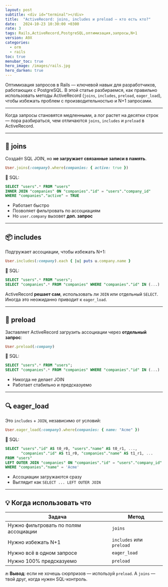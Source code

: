 ```yaml
---
layout: post
subtitle: <div id="terminal"></div>
title:  "ActiveRecord: joins, includes и preload — кто есть кто?"
date:   2024-10-23 10:30:00 +0300
rate: 3
tags: Rails,ActiveRecord,PostgreSQL,оптимизация,запросы,N+1
version: A9X
categories:
  - orm
  - rails
toc: true
menubar_toc: true
hero_image: /images/rails.jpg
hero_darken: true
---
```

Оптимизация запросов в Rails — ключевой навык для разработчиков, работающих с PostgreSQL. В этой статье разбираемся, как правильно использовать методы ActiveRecord (`joins`, `includes`, `preload`, `eager_load`), чтобы избежать проблем с производительностью и N+1 запросами.

---
Когда запросы становятся медленными, а лог растет на десятки строк — пора разбираться, чем отличаются `joins`, `includes` и `preload` в ActiveRecord.

---

## 🤝 joins

Создаёт SQL JOIN, но **не загружает связанные записи в память**.

```ruby
User.joins(:company).where(companies: { active: true })
```

🔎 SQL:

```sql
SELECT "users".* FROM "users"
INNER JOIN "companies" ON "companies"."id" = "users"."company_id"
WHERE "companies"."active" = TRUE
```

* Работает быстро
* Позволяет фильтровать по ассоциациям
* Но `user.company` вызовет **доп. запрос**

---

## 📦 includes

Подгружает ассоциации, чтобы избежать N+1:

```ruby
User.includes(:company).each { |u| puts u.company.name }
```

🔎 SQL:

```sql
SELECT "users".* FROM "users";
SELECT "companies".* FROM "companies" WHERE "companies"."id" IN (...)
```

ActiveRecord **решает сам**, использовать ли `JOIN` или отдельный `SELECT`. Иногда это неожиданно приводит к `eager_load`.

---

## 🚚 preload

Заставляет ActiveRecord загрузить ассоциации через **отдельный запрос**:

```ruby
User.preload(:company)
```

🔎 SQL:

```sql
SELECT "users".* FROM "users";
SELECT "companies".* FROM "companies" WHERE "companies"."id" IN (...)
```

* Никогда не делает JOIN
* Работает стабильно и предсказуемо

---

## 🔍 eager\_load

Это `includes` + `JOIN`, независимо от условий:

```ruby
User.eager_load(:company).where(companies: { name: "Acme" })
```

🔎 SQL:

```sql
SELECT "users"."id" AS t0_r0, "users"."name" AS t0_r1, ..., 
       "companies"."id" AS t1_r0, "companies"."name" AS t1_r1, ... 
FROM "users"
LEFT OUTER JOIN "companies" ON "companies"."id" = "users"."company_id"
WHERE "companies"."name" = 'Acme'
```

* Ассоциации загружаются сразу
* Выглядит как `SELECT ... LEFT OUTER JOIN`

---

## 💡 Когда использовать что

| Задача                                | Метод                    |
| ------------------------------------- | ------------------------ |
| Нужно фильтровать по полям ассоциации | `joins`                  |
| Нужно избежать N+1                    | `includes` или `preload` |
| Нужно всё в одном запросе             | `eager_load`             |
| Нужно 100% предсказуемо               | `preload`                |

🔚 **Вывод**: если не хочешь сюрпризов — используй `preload`. А `joins` — твой друг, когда нужен SQL-контроль.
